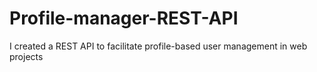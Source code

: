 # Profile-manager-REST-API
I created a REST API to facilitate profile-based user management in web projects 
